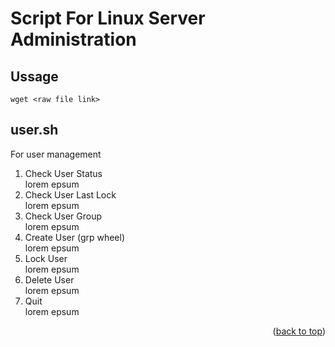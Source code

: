 <a name="readme-top"></a>
<!--
*** Author: adif-kirito
*** Date: 2/1/2024
-->
# Script For Linux Server Administration

## Ussage
```
wget <raw file link>
```

## user.sh

For user management

1. Check User Status <br>
lorem epsum
2. Check User Last Lock <br>
lorem epsum
3. Check User Group <br>
lorem epsum
4. Create User (grp wheel) <br>
lorem epsum
5. Lock User <br>
lorem epsum
6. Delete User <br>
lorem epsum
7. Quit <br>
lorem epsum
<p align="right">(<a href="#readme-top">back to top</a>)</p>